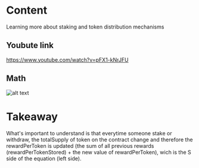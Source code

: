 # Content
Learning more about staking and token distribution mechanisms

## Youbute link
https://www.youtube.com/watch?v=pFX1-kNrJFU

## Math
![alt text](https://github.com/OlivierDemeaux/Defi/Minimal-Staking/StakingFormula.png?raw=true)

# Takeaway
What's important to understand is that everytime someone stake or withdraw, the totalSupply of token on the contract change and therefore the rewardPerToken is updated (the sum of all previous rewards (rewardPerTokenStored) + the new value of rewardPerToken), wich is the S side of the equation (left side).